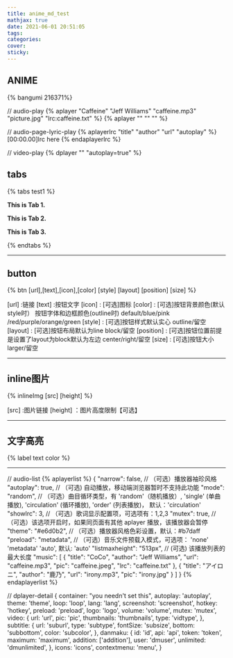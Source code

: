 ```yaml
---
title: anime_md_test
mathjax: true
date: 2021-06-01 20:51:05
tags:
categories:
cover:
sticky:
---
```


<!--more-->


## ANIME
{% bangumi 216371%}




// audio-play
{% aplayer "Caffeine" "Jeff Williams" "caffeine.mp3" "picture.jpg" "lrc:caffeine.txt" %}
{% aplayer "" "" "" %}

// audio-page-lyric-play
{% aplayerlrc "title" "author" "url" "autoplay" %}
[00:00.00]lrc here
{% endaplayerlrc %}


// video-play
{% dplayer "" "autoplay=true" %}




## tabs

{% tabs test1 %} 
<!-- tab --> 
**This is Tab 1.**
 <!-- endtab -->

<!-- tab --> 
**This is Tab 2.**
 <!-- endtab -->

<!-- tab --> 
**This is Tab 3.**
 <!-- endtab --> 
{% endtabs %}

---

## button

{% btn [url],[text],[icon],[color] [style] [layout] [position] [size] %}

[url] :链接
[text] :按钮文字
[icon] : [可选]图标
[color] : [可选]按钮背景颜色(默认style时）
                      按钮字体和边框颜色(outline时) 
                      default/blue/pink /red/purple/orange/green 
[style] : [可选]按钮样式默认实心
                      outline/留空
[layout] : [可选]按钮布局默认为line 
                      block/留空
[position] : [可选]按钮位置前提是设置了layout为block默认为左边
                      center/right/留空
[size] : [可选]按钮大小
                      larger/留空

---

## inline图片 

{% inlineImg [src] [height] %}

[src] :图片链接
[height] ：图片高度限制【可选】

---

## 文字高亮

{% label text color %}

---




// audio-list
{% aplayerlist %}
{
    "narrow": false,                          // （可选）播放器袖珍风格
    "autoplay": true,                         // （可选) 自动播放，移动端浏览器暂时不支持此功能
    "mode": "random",                         // （可选）曲目循环类型，有 'random'（随机播放）, 'single' (单曲播放), 'circulation' (循环播放), 'order' (列表播放)， 默认：'circulation' 
    "showlrc": 3,                             // （可选）歌词显示配置项，可选项有：1,2,3
    "mutex": true,                            // （可选）该选项开启时，如果同页面有其他 aplayer 播放，该播放器会暂停
    "theme": "#e6d0b2",	                      // （可选）播放器风格色彩设置，默认：#b7daff
    "preload": "metadata",                    // （可选）音乐文件预载入模式，可选项： 'none' 'metadata' 'auto', 默认: 'auto'
    "listmaxheight": "513px",                 // (可选) 该播放列表的最大长度
    "music": [
        {
            "title": "CoCo",
            "author": "Jeff Williams",
            "url": "caffeine.mp3",
            "pic": "caffeine.jpeg",
            "lrc": "caffeine.txt"
        },
        {
            "title": "アイロニ",
            "author": "鹿乃",
            "url": "irony.mp3",
            "pic": "irony.jpg"
        }
    ]
}
{% endaplayerlist %}


// dplayer-detail
{
    container: "you needn't set this",
    autoplay: 'autoplay',
    theme: 'theme',
    loop: 'loop',
    lang: 'lang',
    screenshot: 'screenshot',
    hotkey: 'hotkey',
    preload: 'preload',
    logo: 'logo',
    volume: 'volume',
    mutex: 'mutex',
    video: {
        url: 'url',
        pic: 'pic',
        thumbnails: 'thumbnails',
        type: 'vidtype',
    },
    subtitle: {
        url: 'suburl',
        type: 'subtype',
        fontSize: 'subsize',
        bottom: 'subbottom',
        color: 'subcolor',
    },
    danmaku: {
        id: 'id',
        api: 'api',
        token: 'token',
        maximum: 'maximum',
        addition: ['addition'],
        user: 'dmuser',
        unlimited: 'dmunlimited',
    },
    icons: 'icons',
    contextmenu: 'menu',
}